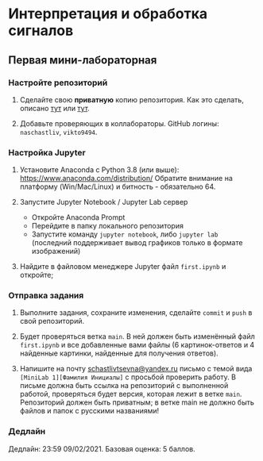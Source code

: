 # Интерпретация и обработка сигналов #

## Первая мини-лабораторная ##

### Настройте репозиторий ###

1. Сделайте свою **приватную** копию репозитория. Как это сделать, описано [тут](https://gist.github.com/0xjac/85097472043b697ab57ba1b1c7530274) или [тут](https://stackoverflow.com/questions/10065526/github-how-to-make-a-fork-of-public-repository-private).

2. Добавьте проверяющих в коллабораторы. GitHub логины: `naschastliv`, `vikto9494`.


### Настройка Jupyter ###

1. Установите Anaconda с Python 3.8 (или выше): https://www.anaconda.com/distribution/
Обратите внимание на платформу (Win/Mac/Linux) и битность - обязательно 64.

2. Запустите Jupyter Notebook / Jupyter Lab сервер
	* Откройте Anaconda Prompt
	* Перейдите в папку локального репозитория
	* Запустите команду `jupyter notebook`, либо `jupyter lab` (последний поддерживает вывод графиков только в формате изображений)

3. Найдите в файловом менеджере Jupyter файл `first.ipynb` и откройте;

### Отправка задания ###

1. Выполните задания, сохраните изменения, сделайте `commit` и `push` в свой репозиторий.

2. Будет проверяться ветка `main`. В ней должен быть изменённый файл `first.ipynb` и все добавленные вами файлы (6 картинок-ответов и 4 найденные картинки, найденные для получения ответов).

3. Напишите на почту schastlivtsevna@yandex.ru письмо с темой вида `[MiniLab 1][Фамилия Инициалы]` с просьбой проверить работу. В письме должна быть ссылка на репозиторий с выполненной работой, проверяться будет версия, которая лежит в ветке `main`. Репозиторий должен быть приватным; в ветке main не должно быть файлов и папок с русскими названиями!

### Дедлайн ###

Дедлайн: 23:59 09/02/2021.
Базовая оценка: 5 баллов.
